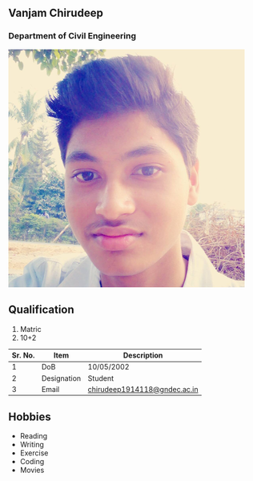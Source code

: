 ## Vanjam Chirudeep

### Department of Civil Engineering

![Display picture](Photos/mypic2.png)

## Qualification

1. Matric 
2. 10+2

| Sr. No. | Item        | Description     |
| ------- | ----------- | --------------- |
| 1       | DoB         | 10/05/2002    |
| 2       | Designation | Student       |
| 3       | Email       | chirudeep1914118@gndec.ac.in |

## Hobbies

- Reading
- Writing
- Exercise
- Coding
- Movies
